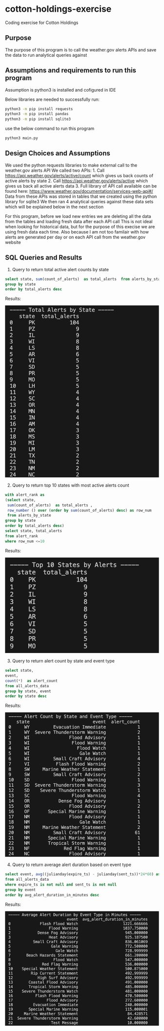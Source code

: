 # cotton-holdings-exercise
Coding exercise for Cotton Holdings 

## Purpose
The purpose of this program is to call the weather.gov alerts APIs and save the data to run analytical queries against

## Assumptions and requirements to run this program

Assumption is python3 is installed and cofigured in IDE

Below libraries are needed to successfully run:
```bash
python3 -m pip install requests
python3 -m pip install pandas
python3 -m pip install sqlite3
```
use the below command to run this program 
```bash
python3 main.py
```

## Design Choices and Assumptions
We used the python requests libraries to make external call to the weather.gov alerts API
We called two APIs:
    1. Call https://api.weather.gov/alerts/active/count which gives us back counts of active alerts by state
    2. Call https://api.weather.gov/alerts/active which gives us back all active alerts data 
    3. Full library of API call available can be found here: https://www.weather.gov/documentation/services-web-api#/
Data from these APIs was stored in tables that we created using the python library for sqlite3
We then ran 4 analytical queries against these data sets which will be explained below in the next section

For this program, before we load new entries we are deleting all the data from the tables and loading fresh data after each API call
This is not ideal when looking for historical data, but for the purpose of this execise we are using fresh data each time. Also because I am not too familair with how alerts are generated per day or on each API call from the weather.gov website

## SQL Queries and Results

1. Query to return total active alert counts by state
```SQL
select state, sum(count_of_alerts)  as total_alerts  from alerts_by_state
group by state
order by total_alerts desc
```
Results:

![alt text](image.png)

2. Query to return top 10 states with most active alerts count
```SQL
with alert_rank as 
(select state,
 sum(count_of_alerts)  as total_alerts ,
 row_number () over (order by sum(count_of_alerts) desc) as row_num
 from alerts_by_state
group by state
order by total_alerts desc)
select state, total_alerts 
from alert_rank 
where row_num <=10
```

Results:

![alt text](image-1.png)

3. Query to return alert count by state and event type
```SQL
select state,
event,
count(*)  as alert_count
from all_alerts_data
group by state, event
order by state desc
```

Results:

![alt text](image-2.png)

4. Query to return average alert duration based on event type
```SQL
select event, avg((julianday(expire_ts) - julianday(sent_ts))*24*60) as avg_alert_duration_in_minutes
from all_alerts_data
where expire_ts is not null and sent_ts is not null 
group by event
order by avg_alert_duration_in_minutes desc
```

Results:

![alt text](image-3.png)
